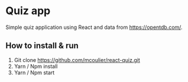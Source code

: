 # Quiz app

Simple quiz application using React and data from https://opentdb.com/.

## How to install & run
1. Git clone https://github.com/mcoulier/react-quiz.git
2. Yarn / Npm install
3. Yarn / Npm start
